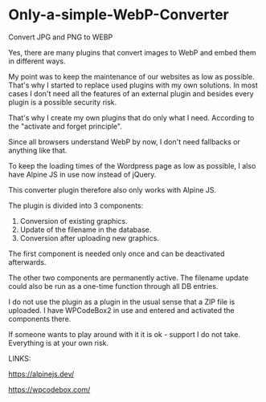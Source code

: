 # Only-a-simple-WebP-Converter
Convert JPG and PNG to WEBP


Yes, there are many plugins that convert images to WebP and embed them in different ways.

My point was to keep the maintenance of our websites as low as possible. That's why I started to replace used plugins with my own solutions. In most cases I don't need all the features of an external plugin and besides every plugin is a possible security risk.

That's why I create my own plugins that do only what I need. According to the "activate and forget principle".

Since all browsers understand WebP by now, I don't need fallbacks or anything like that.

To keep the loading times of the Wordpress page as low as possible, I also have Alpine JS in use now instead of jQuery.

This converter plugin therefore also only works with Alpine JS.

The plugin is divided into 3 components:

1) Conversion of existing graphics.
2) Update of the filename in the database.
3) Conversion after uploading new graphics.

The first component is needed only once and can be deactivated afterwards.

The other two components are permanently active. The filename update could also be run as a one-time function through all DB entries.

I do not use the plugin as a plugin in the usual sense that a ZIP file is uploaded. I have WPCodeBox2 in use and entered and activated the components there.

If someone wants to play around with it it is ok - support I do not take. Everything is at your own risk.


LINKS:

https://alpinejs.dev/

https://wpcodebox.com/
